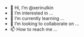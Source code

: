 - 👋 Hi, I’m @xerinulkin
- 👀 I’m interested in ...
- 🌱 I’m currently learning ...
- 💞️ I’m looking to collaborate on ...
- 📫 How to reach me ...

<!---
xerinulkin/xerinulkin is a ✨ special ✨ repository because its `README.md` (this file) appears on your GitHub profile.
You can click the Preview link to take a look at your changes.
--->
